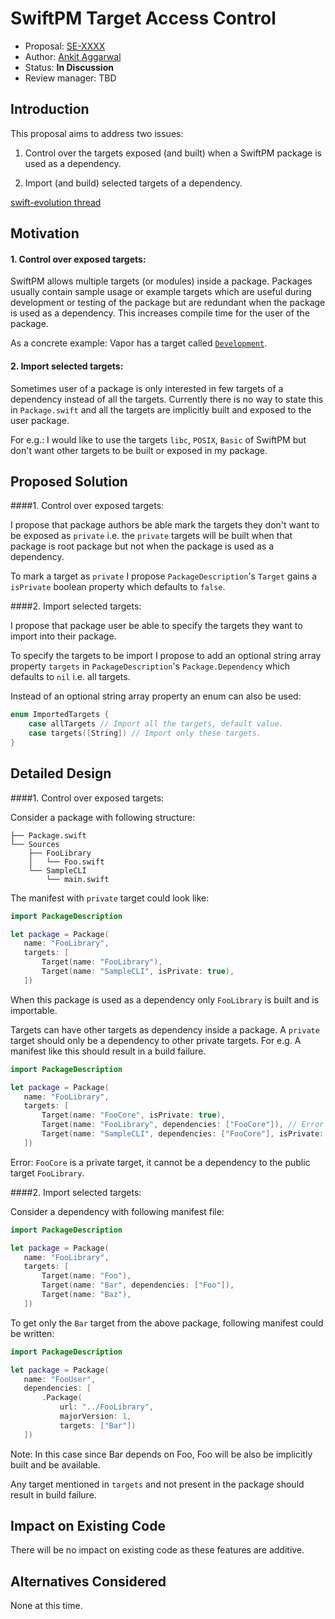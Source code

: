 # SwiftPM Target Access Control

* Proposal: [SE-XXXX](https://github.com/apple/swift-evolution/blob/master/proposals/xxxx-swiftpm-target-access-control.md)
* Author: [Ankit Aggarwal](https://github.com/aciidb0mb3r)
* Status: **In Discussion**
* Review manager: TBD


## Introduction

This proposal aims to address two issues:

1. Control over the targets exposed (and built) when a SwiftPM package is used as a dependency.

2. Import (and build) selected targets of a dependency.

[swift-evolution thread]()

## Motivation

#### 1. Control over exposed targets:

SwiftPM allows multiple targets (or modules) inside a package. Packages usually contain sample usage or example targets which are useful during development or testing of the package but are redundant when the package is used as a dependency. This increases compile time for the user of the package.

As a concrete example: Vapor has a target called [`Development`](https://github.com/qutheory/vapor/tree/master/Sources/Development).

#### 2. Import selected targets:

Sometimes user of a package is only interested in few targets of a dependency instead of all the targets. Currently there is no way to state this in `Package.swift` and all the targets are implicitly built and exposed to the user package.

For e.g.: I would like to use the targets `libc`, `POSIX`, `Basic` of SwiftPM but don't want other targets to be built or exposed in my package.

## Proposed Solution

####1. Control over exposed targets:

I propose that package authors be able mark the targets they don't want to be exposed as `private` i.e. the `private` targets will be built when that package is root package but not when the package is used as a dependency.

To mark a target as `private` I propose `PackageDescription`'s `Target` gains a `isPrivate` boolean property which defaults to `false`.

####2. Import selected targets:

I propose that package user be able to specify the targets they want to import into their package.

To specify the targets to be import I propose to add an optional string array property `targets` in `PackageDescription`'s `Package.Dependency` which defaults to `nil` i.e. all targets.

Instead of an optional string array property an enum can also be used:

```swift
enum ImportedTargets {
    case allTargets // Import all the targets, default value.
    case targets([String]) // Import only these targets.
}
```

## Detailed Design

####1. Control over exposed targets:

Consider a package with following structure: 

```
├── Package.swift
└── Sources
    ├── FooLibrary
    │   └── Foo.swift
    └── SampleCLI
        └── main.swift
```

The manifest with `private` target could look like:

```swift
import PackageDescription

let package = Package(
   name: "FooLibrary",
   targets: [
       Target(name: "FooLibrary"),
       Target(name: "SampleCLI", isPrivate: true),
   ])
```

When this package is used as a dependency only `FooLibrary` is built and is importable.

Targets can have other targets as dependency inside a package. A `private` target should only be a dependency to other private targets. For e.g. A manifest like this should result in a build failure.

```swift
import PackageDescription

let package = Package(
   name: "FooLibrary",
   targets: [
       Target(name: "FooCore", isPrivate: true),
       Target(name: "FooLibrary", dependencies: ["FooCore"]), // Error FooCore is private.
       Target(name: "SampleCLI", dependencies: ["FooCore"], isPrivate: true), // Not an error because SampleCLI is private.
   ])
```
Error: `FooCore` is a private target, it cannot be a dependency to the public target `FooLibrary`.

####2. Import selected targets:

Consider a dependency with following manifest file:

```swift
import PackageDescription

let package = Package(
   name: "FooLibrary",
   targets: [
       Target(name: "Foo"),
       Target(name: "Bar", dependencies: ["Foo"]),
       Target(name: "Baz"),
   ])
```

To get only the `Bar` target from the above package, following manifest 
could be written:

```swift
import PackageDescription

let package = Package(
   name: "FooUser",
   dependencies: [
       .Package(
           url: "../FooLibrary", 
           majorVersion: 1, 
           targets: ["Bar"])
   ])
```
Note: In this case since Bar depends on Foo, Foo will be also be implicitly built and be available.

Any target mentioned in `targets` and not present in the package should result in build failure.

## Impact on Existing Code

There will be no impact on existing code as these features are additive.

## Alternatives Considered

None at this time.